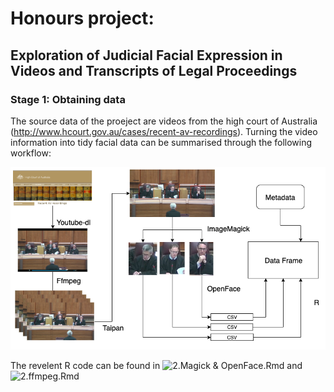 # Honours project: 

## Exploration of Judicial Facial Expression in Videos and Transcripts of Legal Proceedings

### Stage 1: Obtaining data

The source data of the proeject are videos from the high court of Australia (http://www.hcourt.gov.au/cases/recent-av-recordings). Turning the video information into tidy facial data can be summarised through the following workflow: 

![Image](workflow.png)

The revelent R code can be found in ![2.Magick & OpenFace.Rmd](https://github.com/huizezhang-sherry/ETC4860/blob/master/2.Magick%20%26%20OpenFace.Rmd) and ![2.ffmpeg.Rmd](https://github.com/huizezhang-sherry/ETC4860/blob/master/2.ffmpeg.Rmd)
